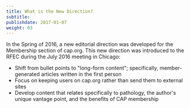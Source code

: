 ```yaml
---
title: What is the New Direction?
subtitle:
publishdate: 2017-01-07
weight: 03
---
```


In the Spring of 2016, a new editorial direction was developed for the Membership section of cap.org. This new direction was introduced to the RFEC during the July 2016 meeting in Chicago:

* Shift from bullet points to "long-form content"; specifically, member-generated articles written in the first person
* Focus on keeping users on cap.org rather than send them to external sites
* Develop content that relates specifically to pathology, the author's unique vantage point, and the benefits of CAP membership